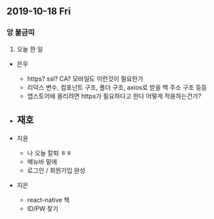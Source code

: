 ## 2019-10-18 Fri
### 앙 불금띠


1. 오늘 한 일
- 은우
    - https? ssl? CA? 모바일도 이런것이 필요한가
    - 리덕스 변수, 컴포넌트 구조, 폴더 구조, axios로 받을 백 주소 구조 등등
    - 앱스토어에 올리려면 https가 필요하다고 한다 어떻게 적용하는건가?

- 재호
    - 

- 지윤
  - 나 오늘 칼퇴 ㅎㅎ
  - 메뉴바 밑에
  - 로그인 / 회원가입 완성

- 지은
  - react-native 책
  - ID/PW 찾기

